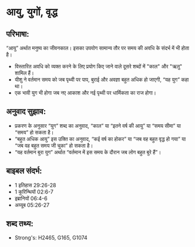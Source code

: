# आयु, युगों, वृद्ध #

## परिभाषा: ##

“आयु” अर्थात मनुष्य का जीवनकाल। इसका उपयोग सामान्य तौर पर समय की अवधि के संदर्भ में भी होता है।

* विस्तारित अवधि को व्यक्त करने के लिए प्रयोग किए जाने वाले दूसरे शब्दों में "काल" और "ऋतु" शामिल हैं।
* यीशु ने वर्तमान समय को जब पृथ्वी पर पाप, बुराई और अवज्ञा बहुत अधिक हो जाएगी, “यह युग” कहा था।
* एक भावी युग भी होगा जब नए आकाश और नई पृथ्वी पर धार्मिकता का राज होगा।

## अनुवाद सुझाव: ##

* प्रकरण के अनुसार “युग” शब्द का अनुवाद, “काल” या “इतने वर्ष की आयु” या “समय सीमा” या “समय” हो सकता है।
* “बहुत अधिक आयु” इस उक्ति का अनुवाद, “कई वर्ष का होकर” या “जब वह बहुत वृद्ध हो गया” या “जब वह बहुत समय जी चुका” हो सकता है।
* “यह वर्तमान बुरा युग” अर्थात “वर्तमान में इस समय के दौरान जब लोग बहुत बुरे हैं”।

## बाइबल संदर्भ: ##

* 1 इतिहास 29:26-28
* 1 कुरिन्थियों 02:6-7
* इब्रानियों 06:4-6
* अय्यूब 05:26-27

## शब्द तथ्य: ##

* Strong's: H2465, G165, G1074
